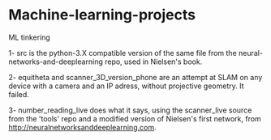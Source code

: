 # Machine-learning-projects
ML tinkering


1- src is the python-3.X compatible version of the same file from the neural-networks-and-deeplearning repo, used in Nielsen's book.

2- equitheta and scanner_3D_version_phone are an attempt at SLAM on any device with a camera and an IP adress, without projective geometry.
It failed.

3- number_reading_live does what it says, using the scanner_live source from the 'tools' repo and a modified version of Nielsen's first network, from http://neuralnetworksanddeeplearning.com.
